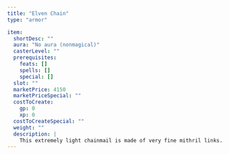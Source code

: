 ```yaml
---
title: "Elven Chain"
type: "armor"

item:
  shortDesc: ""
  aura: "No aura (nonmagical)"
  casterLevel: ""
  prerequisites:
    feats: []
    spells: []
    special: []
  slot: ""
  marketPrice: 4150
  marketPriceSpecial: ""
  costToCreate:
    gp: 0
    xp: 0
  costToCreateSpecial: ""
  weight: ""
  description: |
    This extremely light chainmail is made of very fine mithril links. Speed while wearing elven chain is 30 feet for Medium creatures, or 20 feet for Small. The armor has an arcane spell failure chance of 20%, a maximum Dexterity bonus of +4, and an armor check penalty of -2. It is considered light armor and weighs 20 pounds.
---
```

